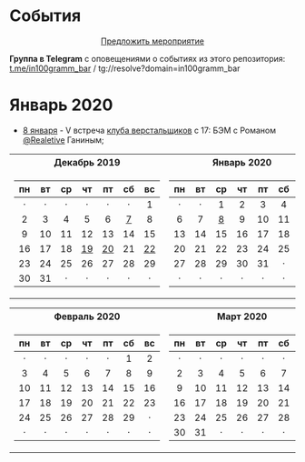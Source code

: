 # События

<center><a href="https://github.com/in100gramm/events/issues/new?assignees=Realetive&labels=&template=-----------------.md&title=%D0%9D%D0%B0%D0%B7%D0%B2%D0%B0%D0%BD%D0%B8%D0%B5+%D0%BC%D0%B5%D1%80%D0%BE%D0%BF%D1%80%D0%B8%D1%8F%D1%82%D0%B8%D1%8F">Предложить мероприятие</a></center>


**Группа в Telegram** с оповещениями о событиях из этого репозитория: [t.me/in100gramm_bar](https://t.me/in100gramm_bar) / tg://resolve?domain=in100gramm_bar

# Январь 2020

- [8 января](/events/2020/01/2020.01.08.md) - V встреча [клуба верстальщиков](/events/_recurrence/html-css-club.md) с 17: БЭМ с Романом [@Realetive](https://twitter.com/Realetive) Ганиным;

<table><tr>
  <th>Декабрь 2019</th>
  <th>Январь 2020</th>
</tr><tr><td>

| пн | вт | ср | чт | пт | сб | вс |
|:--:|:--:|:--:|:--:|:--:|:--:|:--:|
|  · |  · |  · |  · |  · |  · |  1 |
|  2 |  3 |  4 |  5 |  6 |  [7](/events/2019/12/2019.12.07.md) |  8 |
|  9 | 10 | 11 | 12 | 13 | 14 | 15 |
| 16 | 17 | 18 | [19](/events/2019/12/2019.12.19.md) | [20](/events/2019/12/2019.12.20.md) | 21 | [22](/events/2019/12/2019.12.22.md) |
| 23 | 24 | 25 | 26 | 27 | 28 | 29 |
| 30 | 31 |  · |  · |  · |  · |  · |

</td><td>

| пн | вт | ср | чт | пт | сб | вс |
|:--:|:--:|:--:|:--:|:--:|:--:|:--:|
|  · |  · |  1 |  2 |  3 |  4 |  5 |
|  6 |  7 |  [8](/events/2020/01/2020.01.08.md) |  9 | 10 | 11 | 12 |
| 13 | 14 | 15 | 16 | 17 | 18 | 19 |
| 20 | 21 | 22 | 23 | 24 | 25 | 26 |
| 27 | 28 | 29 | 30 | 31 |  · |  · |
|  · |  · |  · |  · |  · |  · |  · |
</td></tr></table>

<table><tr>
  <th>Февраль 2020</th>
  <th>Март 2020</th>
</tr><tr><td>

| пн | вт | ср | чт | пт | сб | вс |
|:--:|:--:|:--:|:--:|:--:|:--:|:--:|
|  · |  · |  · |  · |  · |  1 |  2 |
|  3 |  4 |  5 |  6 |  7 |  8 |  9 |
| 10 | 11 | 12 | 13 | 14 | 15 | 16 |
| 17 | 18 | 19 | 20 | 21 | 22 | 23 |
| 24 | 25 | 26 | 27 | 28 | 29 |  · |
|  · |  · |  · |  · |  · |  · |  · |

</td><td>

| пн | вт | ср | чт | пт | сб | вс |
|:--:|:--:|:--:|:--:|:--:|:--:|:--:|
|  · |  · |  · |  · |  · |  · |  1 |
|  2 |  3 |  4 |  5 |  6 |  7 |  8 |
|  9 | 10 | 11 | 12 | 13 | 14 | 15 |
| 16 | 17 | 18 | 19 | 20 | 21 | 22 |
| 23 | 24 | 25 | 26 | 27 | 28 | 29 |
| 30 | 31 |  · |  · |  · |  · |  · |

</td></tr></table>